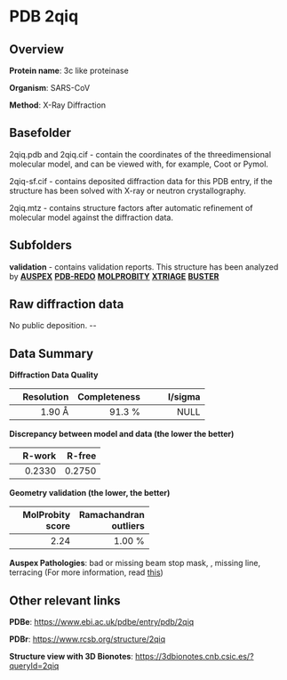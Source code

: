 # PDB 2qiq

## Overview

**Protein name**: 3c like proteinase

**Organism**: SARS-CoV

**Method**: X-Ray Diffraction

## Basefolder

2qiq.pdb and 2qiq.cif - contain the coordinates of the threedimensional molecular model, and can be viewed with, for example, Coot or Pymol.

2qiq-sf.cif - contains deposited diffraction data for this PDB entry, if the structure has been solved with X-ray or neutron crystallography.

2qiq.mtz - contains structure factors after automatic refinement of molecular model against the diffraction data.

## Subfolders





**validation** - contains validation reports. This structure has been analyzed by [**AUSPEX**](https://github.com/thorn-lab/coronavirus_structural_task_force/tree/master/pdb/3c_like_proteinase/SARS-CoV/2qiq/validation/auspex) [**PDB-REDO**](https://github.com/thorn-lab/coronavirus_structural_task_force/tree/master/pdb/3c_like_proteinase/SARS-CoV/2qiq/validation/pdb-redo) [**MOLPROBITY**](https://github.com/thorn-lab/coronavirus_structural_task_force/tree/master/pdb/3c_like_proteinase/SARS-CoV/2qiq/validation/molprobity) [**XTRIAGE**](https://github.com/thorn-lab/coronavirus_structural_task_force/blob/master/pdb/3c_like_proteinase/SARS-CoV/2qiq/validation/Xtriage_output.log) [**BUSTER**](https://www.globalphasing.com/buster/wiki/index.cgi?Covid19Pdb2QIQ)

## Raw diffraction data

No public deposition. --<br> 

## Data Summary
**Diffraction Data Quality**

|   | Resolution | Completeness| I/sigma |
|---|-------------:|----------------:|--------------:|
|   |1.90 Å|91.3  %|<img width=50/>NULL |

**Discrepancy between model and data (the lower the better)**

|   | **R-work**| **R-free**   
|---|-------------:|----------------:|           
||  0.2330|  0.2750|

**Geometry validation (the lower, the better)**

|   |**MolProbity<br>score**| **Ramachandran<br>outliers** 
|---|-------------:|----------------:|
||  2.24|  1.00 %|

**Auspex Pathologies**: bad or missing beam stop mask, , missing line, terracing (For more information, read [this](https://github.com/thorn-lab/coronavirus_structural_task_force/blob/master/pdb/3c_like_proteinase/SARS-CoV/2qiq/validation/auspex/2qiq_auspex_comments.txt))

 



## Other relevant links 
**PDBe**:  https://www.ebi.ac.uk/pdbe/entry/pdb/2qiq
 
**PDBr**: https://www.rcsb.org/structure/2qiq 

**Structure view with 3D Bionotes**: https://3dbionotes.cnb.csic.es/?queryId=2qiq

